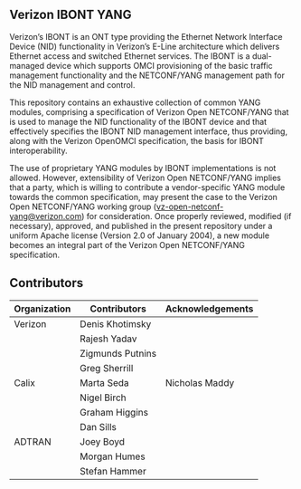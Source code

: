 ## Verizon IBONT YANG
Verizon’s IBONT is an ONT type providing the Ethernet Network Interface Device (NID) functionality in Verizon’s E-Line architecture which delivers Ethernet access and switched Ethernet services. The IBONT is a dual-managed device which supports OMCI provisioning of the basic traffic management functionality and the NETCONF/YANG management path for the NID management and control.

This repository contains an exhaustive collection of common YANG modules, comprising a specification of Verizon Open NETCONF/YANG that is used to manage the NID functionality of the IBONT device and that effectively specifies the IBONT NID management interface, thus providing, along with the Verizon OpenOMCI specification, the basis for IBONT interoperability.

The use of proprietary YANG modules by IBONT implementations is not allowed. However, extensibility of Verizon Open NETCONF/YANG implies that a party, which is willing to contribute a vendor-specific YANG module towards the common specification, may present the case to the Verizon Open NETCONF/YANG working group (vz-open-netconf-yang@verizon.com) for consideration. Once properly reviewed, modified (if necessary), approved, and published in the present repository under a uniform Apache license (Version 2.0 of January 2004), a new module becomes an integral part of the Verizon Open NETCONF/YANG specification.


## Contributors
| Organization | Contributors     | Acknowledgements |
| ------------ | -----------------| ---------------- |
| Verizon      | Denis Khotimsky  |                  |
|              | Rajesh Yadav     |                  |
|              | Zigmunds Putnins |                  |
|              | Greg Sherrill    |                  |
| Calix        | Marta Seda       |   Nicholas Maddy |
|              | Nigel Birch      |                  |
|              | Graham Higgins   |                  |
|              | Dan Sills        |                  |
| ADTRAN       | Joey Boyd        |                  |
|              | Morgan Humes     |                  |
|              | Stefan Hammer    |                  |
